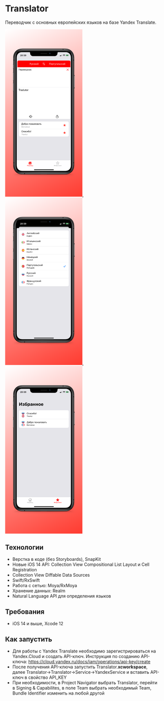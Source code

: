 # Translator
Переводчик с основных европейских языков на базе Yandex Translate.

<img src="Screenshots/Screenshot%201.jpg" width="250">, <img src="Screenshots/Screenshot%202.jpg" width="250">, <img src="Screenshots/Screenshot%203.jpg" width="250">

## Технологии
- Верстка в коде (без Storyboards), SnapKit
- Новые iOS 14 API: Collection View Compositional List Layout и Cell Registration
- Collection View Diffable Data Sources
- Swift/RxSwift
- Работа с сетью: Moya/RxMoya
- Хранение данных: Realm
- Natural Language API для определения языков

## Требования
- iOS 14 и выше, Xcode 12

## Как запустить
- Для работы с Yandex Translate необходимо зарегистрироваться на Yandex.Cloud и создать API-ключ. Инструкция по созданию API-ключа: https://cloud.yandex.ru/docs/iam/operations/api-key/create
- После получения API-ключа запустить Translator.**xcworkspace**, далее Translator->Translator->Service->YandexService и вставить API-ключ в свойство API_KEY
- При необходимости, в Project Navigator выбрать Translator, перейти в Signing & Capabilites, в поле Team выбрать необходимый Team, Bundle Identifier изменить на любой другой
